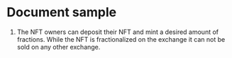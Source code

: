 # Document sample

1. The NFT owners can deposit their NFT and mint a desired amount of fractions. While the NFT is fractionalized on the exchange it can not be sold on any other exchange.
